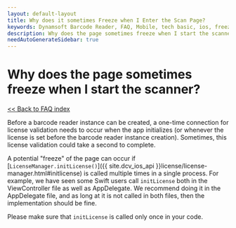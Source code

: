 ```yaml
---
layout: default-layout
title: Why does it sometimes Freeze when I Enter the Scan Page? 
keywords: Dynamsoft Barcode Reader, FAQ, Mobile, tech basic, ios, freeze, page
description: Why does the page sometimes freeze when I start the scanner?
needAutoGenerateSidebar: true
---
```


# Why does the page sometimes freeze when I start the scanner?

[<< Back to FAQ index](index.md)

Before a barcode reader instance can be created, a one-time connection for license validation needs to occur when the app initializes (or whenever the license is set before the barcode reader instance creation). Sometimes, this license validation could take a second to complete.

A potential "freeze" of the page can occur if [`LicenseManager.initLicense()`]({{ site.dcv_ios_api }}license/license-manager.html#initlicense) is called multiple times in a single process. For example, we have seen some Swift users call `initLicense` both in the ViewController file as well as AppDelegate. We recommend doing it in the AppDelegate file, and as long at it is not called in both files, then the implementation should be fine.

Please make sure that `initLicense` is called only once in your code.

